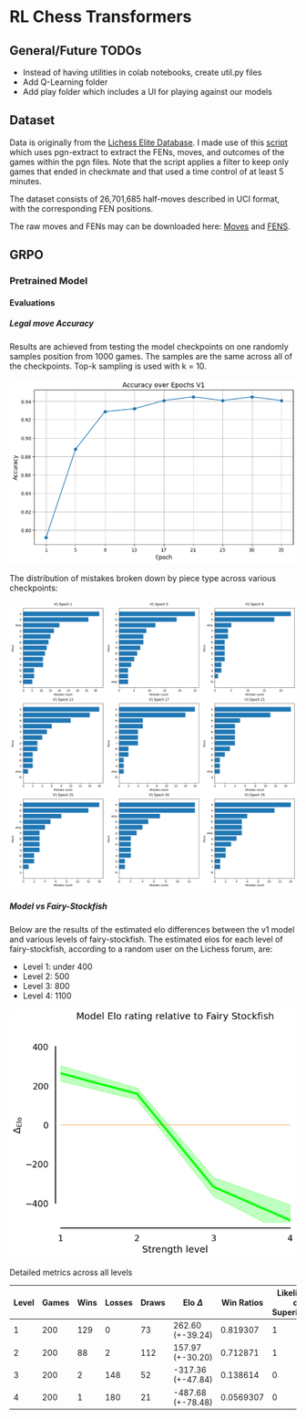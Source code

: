 # RL Chess Transformers

## General/Future TODOs

- Instead of having utilities in colab notebooks, create util.py files
- Add Q-Learning folder
- Add play folder which includes a UI for playing against our models


## Dataset

Data is originally from the [Lichess Elite Database](https://database.nikonoel.fr/). I made use of this [script](https://github.com/sgrvinod/chess-transformers/blob/main/chess_transformers/data/LE22c.sh) which uses pgn-extract to extract the FENs, moves, and outcomes of the games within the pgn files. Note that the script applies a filter to keep only games that ended in checkmate and that used a time control of at least 5 minutes. 

The dataset consists of 26,701,685 half-moves described in UCI format, with the corresponding FEN positions.

The raw moves and FENs may can be downloaded here: [Moves](https://drive.google.com/uc?export=download&id=1BSBuF2dKOnVWuR5CNjp-o7QBYb-10JTO) and [FENS](https://drive.google.com/uc?export=download&id=1MC9UTgqE5074gVSVzrDzIJT7Hg1MHQac). 


## GRPO

### Pretrained Model

#### Evaluations

##### Legal move Accuracy

Results are achieved from testing the model checkpoints on one randomly samples position from 1000 games. The samples are the same across all of the checkpoints. Top-k sampling is used with k = 10. 

![accuracies](GRPO/Assets/legalacc_seed=666_topk=10_v1.png)

The distribution of mistakes broken down by piece type across various checkpoints:

![mistakes](GRPO/Assets/mistakes_epochs_pieces_topk=10_v1.png)

##### Model vs Fairy-Stockfish

Below are the results of the estimated elo differences between the v1 model and various levels of fairy-stockfish. The estimated elos for each level of fairy-stockfish, according to a random user on the Lichess forum, are:

- Level 1: under 400
- Level 2: 500
- Level 3: 800
- Level 4: 1100


![EloDiff](GRPO/Assets/elo_vs_fairystockfish_v1_topk=10_alpha=30.png)

Detailed metrics across all levels

|   Level |   Games |   Wins |   Losses |   Draws | Elo $\Delta$         |   Win Ratios |   Likelihood of Superiorities |
|---------|---------|--------|----------|---------|-------------------|--------------|-------------------------------|
|       1 |     200 |    129 |        0 |      73 | 262.60 (+-39.24)  |    0.819307  |                             1 |
|       2 |     200 |     88 |        2 |     112 | 157.97 (+-30.20)  |    0.712871  |                             1 |
|       3 |     200 |      2 |      148 |      52 | -317.36 (+-47.84) |    0.138614  |                             0 |
|       4 |     200 |      1 |      180 |      21 | -487.68 (+-78.48) |    0.0569307 |                             0 |



